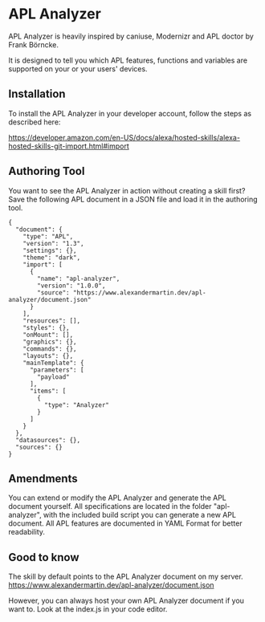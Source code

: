 # APL Analyzer

APL Analyzer is heavily inspired by caniuse, Modernizr and APL doctor by Frank Börncke.

It is designed to tell you which APL features, functions and variables are supported on your or your users' devices.

## Installation

To install the APL Analyzer in your developer account, follow the steps as described here:

https://developer.amazon.com/en-US/docs/alexa/hosted-skills/alexa-hosted-skills-git-import.html#import

## Authoring Tool

You want to see the APL Analyzer in action without creating a skill first?
Save the following APL document in a JSON file and load it in the authoring tool.

```
{
  "document": {
    "type": "APL",
    "version": "1.3",
    "settings": {},
    "theme": "dark",
    "import": [
      {
        "name": "apl-analyzer",
        "version": "1.0.0",
        "source": "https://www.alexandermartin.dev/apl-analyzer/document.json"
      }
    ],
    "resources": [],
    "styles": {},
    "onMount": [],
    "graphics": {},
    "commands": {},
    "layouts": {},
    "mainTemplate": {
      "parameters": [
        "payload"
      ],
      "items": [
        {
          "type": "Analyzer"
        }
      ]
    }
  },
  "datasources": {},
  "sources": {}
}
```

## Amendments

You can extend or modify the APL Analyzer and generate the APL document yourself. All specifications are located in the folder "apl-analyzer", with the included build script you can generate a new APL document. All APL features are documented in YAML Format for better readability.

## Good to know

The skill by default points to the APL Analyzer document on my server. 
https://www.alexandermartin.dev/apl-analyzer/document.json 

However, you can always host your own APL Analyzer document if you want to.
Look at the index.js in your code editor.